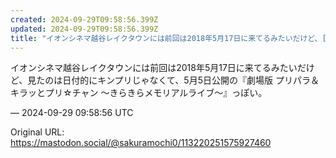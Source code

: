 ```yaml
---
created: 2024-09-29T09:58:56.399Z
updated: 2024-09-29T09:58:56.399Z
title: "イオンシネマ越谷レイクタウンには前回は2018年5月17日に来てるみたいだけど、[...]"
---
```


<p>イオンシネマ越谷レイクタウンには前回は2018年5月17日に来てるみたいだけど、見たのは日付的にキンプリじゃなくて、5月5日公開の『劇場版 プリパラ＆キラッとプリ☆チャン ～きらきらメモリアルライブ～』っぽい。</p>

&mdash; 2024-09-29 09:58:56 UTC

Original URL: https://mastodon.social/@sakuramochi0/113220251575927460
